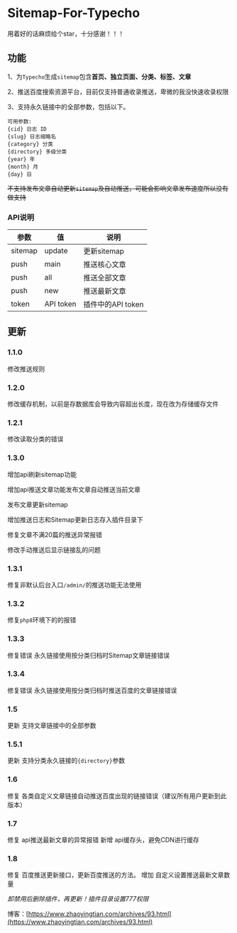 # Sitemap-For-Typecho

用着好的话麻烦给个star，十分感谢！！！

## 功能

1、为`Typecho`生成`sitemap`包含**首页、独立页面、分类、标签、文章**

2、推送百度搜索资源平台，目前仅支持普通收录推送，卑微的我没快速收录权限

3、支持永久链接中的全部参数，包括以下。

```
可用参数: 
{cid} 日志 ID
{slug} 日志缩略名
{category} 分类
{directory} 多级分类
{year} 年
{month} 月
{day} 日
```

~~不支持发布文章自动更新`sitemap`及自动推送，可能会影响文章发布速度所以没有做支持~~

### API说明

| 参数 | 值 | 说明 | 
| ------- | --------- | ----------------- | 
| sitemap | update | 更新sitemap |
| push | main | 推送核心文章 |
| push | all | 推送全部文章 |
| push | new | 推送最新文章 |
| token | API token | 插件中的API token |

## 更新

### 1.1.0

修改推送规则

### 1.2.0

修改缓存机制，以前是存数据库会导致内容超出长度，现在改为存储缓存文件

### 1.2.1

修改读取分类的错误

### 1.3.0

增加api刷新sitemap功能

增加api推送文章功能发布文章自动推送当前文章

发布文章更新sitemap

增加推送日志和Sitemap更新日志存入插件目录下

修复文章不满20篇的推送异常报错

修改手动推送后显示链接乱的问题

### 1.3.1

修复非默认后台入口`/admin/`的推送功能无法使用

### 1.3.2

修复`php8`环境下的的报错

### 1.3.3

修复错误 永久链接使用按分类归档时Sitemap文章链接错误

### 1.3.4

修复错误 永久链接使用按分类归档时推送百度的文章链接错误

### 1.5

更新 支持文章链接中的全部参数

### 1.5.1

更新 支持分类永久链接的`{directory}`参数

### 1.6

修复 各类自定义文章链接自动推送百度出现的链接错误（建议所有用户更新到此版本）

### 1.7

修复 api推送最新文章的异常报错
新增 api缓存头，避免CDN进行缓存

### 1.8

修复 百度推送更新接口，更新百度推送的方法。
增加 自定义设置推送最新文章数量

*卸禁用后删除插件，再更新！插件目录设置777权限*

博客：[https://www.zhaoyingtian.com/archives/93.html](https://www.zhaoyingtian.com/archives/93.html)
